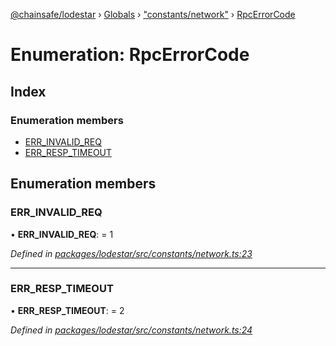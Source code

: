 [@chainsafe/lodestar](../README.md) › [Globals](../globals.md) › ["constants/network"](../modules/_constants_network_.md) › [RpcErrorCode](_constants_network_.rpcerrorcode.md)

# Enumeration: RpcErrorCode

## Index

### Enumeration members

* [ERR_INVALID_REQ](_constants_network_.rpcerrorcode.md#err_invalid_req)
* [ERR_RESP_TIMEOUT](_constants_network_.rpcerrorcode.md#err_resp_timeout)

## Enumeration members

###  ERR_INVALID_REQ

• **ERR_INVALID_REQ**: = 1

*Defined in [packages/lodestar/src/constants/network.ts:23](https://github.com/ChainSafe/lodestar/blob/4796680/packages/lodestar/src/constants/network.ts#L23)*

___

###  ERR_RESP_TIMEOUT

• **ERR_RESP_TIMEOUT**: = 2

*Defined in [packages/lodestar/src/constants/network.ts:24](https://github.com/ChainSafe/lodestar/blob/4796680/packages/lodestar/src/constants/network.ts#L24)*
